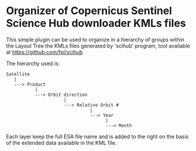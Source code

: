 Organizer of Copernicus Sentinel Science Hub downloader KMLs files
==================================================================

This simple plugin can be used to organize in a hierarchy of groups
within the Layout Tree the KMLs files generated by 'scihub' program,
tool available at https://github.com/fpl/scihub

The hierarchy used is:

	Satellite
 	   |
	   ---> Product
	           |
			   ---> Orbit direction
			              |
						  ---> Relative Orbit #
			              			|
						  			---> Year
						        		  |
										  ---> Month


Each layer keep the full ESA file name and is added to
the right <month> on the basis of the extended data available
in the KML file.

